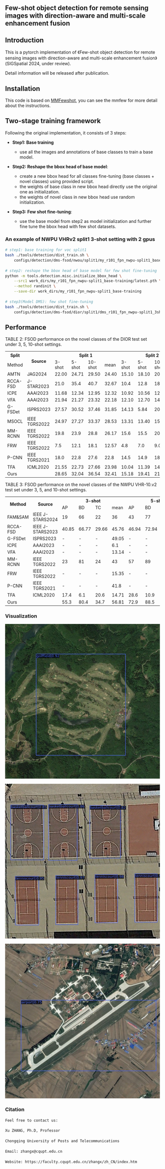 ## Few-shot object detection for remote sensing images with direction-aware and multi-scale enhancement fusion
## Introduction
This is a pytorch implementation of 《Few-shot object detection for remote sensing images with direction-aware and multi-scale enhancement fusion》(SIGSpatial 2024, under review).

Detail information will be released after publication.

## Installation
This code is based on [MMFewshot](https://github.com/open-mmlab/mmfewshot), you can see the mmfew for more detail about the instructions.


## Two-stage training framework


 Following the original implementation, it consists of 3 steps:
- **Step1: Base training**
   - use all the images and annotations of base classes to train a base model.

- **Step2: Reshape the bbox head of base model**:
   - create a new bbox head for all classes fine-tuning (base classes + novel classes) using provided script.
   - the weights of base class in new bbox head directly use the original one as initialization.
   - the weights of novel class in new bbox head use random initialization.

- **Step3: Few shot fine-tuning**:
   - use the base model from step2 as model initialization and further fine tune the bbox head with few shot datasets.


### An example of NWPU VHRv2 split1 3-shot setting with 2 gpus

```bash
# step1: base training for voc split1
bash ./tools/detection/dist_train.sh \
    configs/detection/dms-fsod/nwou/split1/my_r101_fpn_nwpu-split1_base-training.py 2

# step2: reshape the bbox head of base model for few shot fine-tuning
python -m tools.detection.misc.initialize_bbox_head \
    --src1 work_dirs/my_r101_fpn_nwpu-split1_base-training/latest.pth \
    --method randinit \
    --save-dir work_dirs/my_r101_fpn_nwpu-split1_base-training

# step3(Model DMS): few shot fine-tuning
bash ./tools/detection/dist_train.sh \
    configs/detection/dms-fsod/dior/split1/dms_r101_fpn_nwpu-split1_3shot-fine-tuning.py 2
```

## Performance

TABLE 2: FSOD performance on the novel classes of the DIOR test set under 3, 5, 10-shot settings.
<table style="width:100%;">
  <tr>
    <th rowspan="1">Split</th>
    <th rowspan="2">Source</th>
    <th colspan="4">Split 1</th>
    <th colspan="4">Split 2</th>
    <th colspan="4">Split 3</th>
    <th colspan="4">Split 4</th>
  </tr>
  <tr>
    <td>Method</td>
    <td>3-shot</td>
    <td>5-shot</td>
    <td>10-shot</td>
    <td>mean</td>
    <td>3-shot</td>
    <td>5-shot</td>
    <td>10-shot</td>
    <td>mean</td>
    <td>3-shot</td>
    <td>5-shot</td>
    <td>10-shot</td>
    <td>mean</td>
   <td>3-shot</td>
    <td>5-shot</td>
    <td>10-shot</td>
    <td>mean</td>
  </tr>
   <tr>
    <td>AMTN</td>
    <td>JAG2024</td>
    <td>22.00</td>
    <td>24.71</td>
    <td>29.50</td>
    <td>24.40</td>
    <td>15.10</td>
    <td>18.10</td>
    <td>20.60</td>
    <td>17.93</td>
    <td>18.50</td>
    <td>20.50</td>
    <td>23.70</td>
   <td>20.90</td>
    <td>-</td>
    <td>-</td>
    <td>-</td>
    <td>-</td>
  </tr>
   <tr>
    <td>RCCA-FSD</td>
    <td>J-STAR2023</td>
    <td>21.0</td>
    <td>35.4</td>
    <td>40.7</td>
    <td>32.67</td>
    <td>10.4</td>
    <td>12.8</td>
    <td>18.3</td>
    <td>13.83</td>
    <td>19.8</td>
    <td>22.9</td>
    <td>25.3</td>
   <td>22.67</td>
    <td>11.4</td>
    <td>20.4</td>
    <td>27.9</td>
     <td>19.9</td>
  </tr>
   <tr>
    <td>ICPE</td>
    <td>AAAI2023</td>
    <td>11.68</td>
    <td>12.34</td>
    <td>12.95</td>
    <td>12.32</td>
    <td>10.92</td>
    <td>10.56</td>
    <td>12.39</td>
    <td>11.29</td>
    <td>10.56</td>
    <td>11.21</td>
    <td>12.38</td>
   <td>11.38</td>
    <td>14.45</td>
    <td>14.52</td>
    <td>15.95</td>
     <td>14.97</td>
  </tr>
   <tr>
    <td>VFA</td>
    <td>AAAI2023</td>
    <td>21.94</td>
    <td>21.27</td>
    <td>23.32</td>
    <td>22.18</td>
    <td>12.10</td>
    <td>12.70</td>
    <td>14.72</td>
    <td>13.17</td>
    <td>11.97</td>
    <td>13.19</td>
    <td>15.45</td>
   <td>13.54</td>
    <td>15.52</td>
    <td>17.76</td>
    <td>18.62</td>
     <td>17.3</td>
  </tr>
   <tr>
    <td>G-FSDet</td>
    <td>ISPRS2023</td>
    <td>27.57</td>
    <td>30.52</td>
    <td>37.46</td>
    <td>31.85</td>
    <td>14.13</td>
    <td>5.84</td>
    <td>20.70</td>
    <td>13.56</td>
    <td>16.03</td>
    <td>23.25</td>
    <td>26.24</td>
   <td>21.84</td>
    <td>16.74</td>
    <td>21.03</td>
    <td>25.84</td>
     <td>21.2</td>
  </tr>
   <tr>
    <td>MSOCL</td>
    <td>IEEE TGRS2022</td>
    <td>24.97</td>
    <td>27.27</td>
    <td>33.37</td>
    <td>28.53</td>
    <td>13.31</td>
    <td>13.40</td>
    <td>15.00</td>
    <td>13.90</td>
    <td>13.11</td>
    <td>15.07</td>
    <td>23.39</td>
   <td>17.19</td>
    <td>10.40</td>
    <td>12.29</td>
    <td>16.64</td>
     <td>13.11</td>
  </tr>
   <tr>
    <td>MM-RCNN</td>
    <td>IEEE TGRS2022</td>
    <td>19.8</td>
    <td>23.9</td>
    <td>28.8</td>
    <td>26.17</td>
    <td>15.6</td>
    <td>15.5</td>
    <td>20.1</td>
    <td>17.07</td>
    <td>16.7</td>
    <td>19.7</td>
    <td>25.0</td>
   <td>20.47</td>
    <td>16.4</td>
    <td>18.7</td>
    <td>20.3</td>
     <td>18.47</td>
  </tr>
   <tr>
    <td>FRW</td>
    <td>IEEE TGRS2022</td>
    <td>7.5</td>
    <td>12.1</td>
    <td>18.1</td>
    <td>12.57</td>
    <td>4.8</td>
    <td>7.0</td>
    <td>9.0</td>
    <td>6.93</td>
    <td>7.8</td>
    <td>13.7</td>
    <td>13.8</td>
   <td>11.77</td>
    <td>3.7</td>
    <td>6.8</td>
    <td>7.2</td>
     <td>5.9</td>
  </tr>
   <tr>
    <td>P-CNN</td>
    <td>IEEE TGRS2021</td>
    <td>18.0</td>
    <td>22.8</td>
    <td>27.6</td>
    <td>22.8</td>
    <td>14.5</td>
    <td>14.9</td>
    <td>18.9</td>
    <td>16.1</td>
    <td>16.5</td>
    <td>18.8</td>
    <td>23.3</td>
   <td>19.53</td>
    <td>15.2</td>
    <td>17.5</td>
    <td>18.9</td>
     <td>17.2</td>
  </tr>
   <tr>
    <td>TFA</td>
    <td>ICML2020</td>
    <td>21.55</td>
    <td>22.73</td>
    <td>27.66</td>
    <td>23.98</td>
    <td>10.04</td>
    <td>11.39</td>
    <td>14.27</td>
    <td>11.9</td>
    <td>12.34</td>
    <td>13.81</td>
    <td>18.6</td>
   <td>14.92</td>
    <td>10.87</td>
    <td>15.23</td>
    <td>17.94</td>
     <td>14.68</td>
  </tr>
   <tr>
    <td>Ours</td>
    <td></td>
    <td>28.65</td>
    <td>32.04</td>
    <td>36.54</td>
    <td>32.41</td>
    <td>15.18</td>
    <td>19.41</td>
    <td>21.62</td>
    <td>18.74</td>
    <td>18.59</td>
    <td>24.66</td>
    <td>28.33</td>
    <td>23.86</td>
   <td>16.89</td>
    <td>21.22</td>
    <td>22.49</td>
    <td>20.2</td>
  </tr>
</table>

TABLE 3: FSOD performance on the novel classes of the NWPU VHR-10.v2 test set under 3, 5, and 10-shot settings.
<table style="width:100%;">
  <tr>
    <th rowspan="2">Method</th>
    <th rowspan="2">Source</th>
    <th colspan="4">3-shot</th>
    <th colspan="4">5-shot</th>
    <th colspan="4">10-shot</th>
  </tr>
  <tr>
    <td>AP</td>
    <td>BD</td>
    <td>TC</td>
    <td>mean</td>
    <td>AP</td>
    <td>BD</td>
    <td>TC</td>
    <td>mean</td>
    <td>AP</td>
    <td>BD</td>
    <td>TC</td>
    <td>mean</td>
  </tr>
  <tr>
    <td>FAM&SAM</td>
    <td>IEEE J-STARS2024</td>
    <td>19</td>
    <td>66</td>
    <td>22</td>
    <td>36</td>
    <td>43</td>
    <td>77</td>
    <td>37</td>
    <td>52</td>
    <td>56</td>
    <td>83</td>
    <td>57</td>
    <td>65</td>
  </tr>
  <tr>
    <td>RCCA-FSD</td>
    <td>IEEE J-STARS2023</td>
    <td>40.85</td>
    <td>66.77</td>
    <td>29.66</td>
    <td>45.76</td>
    <td>46.94</td>
    <td>72.94</td>
    <td>37.5</td>
    <td>52.46</td>
    <td>49.24</td>
    <td>71.8</td>
    <td>42.22</td>
    <td>54.42</td>
  </tr>
  <tr>
    <td>G-FSDet</td>
    <td>ISPRS2023</td>
    <td>-</td>
    <td>-</td>
    <td>-</td>
    <td>49.05</td>
    <td>-</td>
    <td>-</td>
    <td>-</td>
    <td>56.1</td>
    <td>-</td>
    <td>-</td>
    <td>-</td>
    <td>71.82</td>
  </tr>
   <tr>
    <td>ICPE</td>
    <td>AAAI2023</td>
    <td>-</td>
    <td>-</td>
    <td>-</td>
    <td>6.1</td>
    <td>-</td>
    <td>-</td>
    <td>-</td>
    <td>9.1</td>
    <td>-</td>
    <td>-</td>
    <td>-</td>
    <td>12.0</td>
  </tr>
   <tr>
    <td>VFA</td>
    <td>AAAI2023</td>
    <td>-</td>
    <td>-</td>
    <td>-</td>
    <td>13.14</td>
    <td>-</td>
    <td>-</td>
    <td>-</td>
    <td>15.08</td>
    <td>-</td>
    <td>-</td>
    <td>-</td>
    <td>13.89</td>
  </tr>
   <tr>
    <td>MM-RCNN</td>
    <td>IEEE TGRS2022</td>
    <td>23</td>
    <td>81</td>
    <td>24</td>
    <td>43</td>
    <td>57</td>
    <td>89</td>
    <td>21</td>
    <td>56</td>
    <td>63</td>
    <td>90</td>
    <td>51</td>
    <td>68</td>
  </tr>
   <tr>
    <td>FRW</td>
    <td>IEEE TGRS2022</td>
    <td>-</td>
    <td>-</td>
    <td>-</td>
    <td>15.35</td>
    <td>-</td>
    <td>-</td>
    <td>-</td>
    <td>16.24</td>
    <td>-</td>
    <td>-</td>
    <td>-</td>
    <td>24</td>
  </tr>
   <tr>
    <td>P-CNN</td>
    <td>IEEE TGRS2021</td>
    <td>-</td>
    <td>-</td>
    <td>-</td>
    <td>41.8</td>
    <td>-</td>
    <td>-</td>
    <td>-</td>
    <td>49.17</td>
    <td>-</td>
    <td>-</td>
    <td>-</td>
    <td>63.29</td>
  </tr>
   <tr>
    <td>TFA</td>
    <td>ICML2020</td>
    <td>17.4</td>
    <td>6.1</td>
    <td>20.6</td>
    <td>14.71</td>
    <td>28.6</td>
    <td>10.9</td>
    <td>20.1</td>
    <td>19.88</td>
    <td>34.2</td>
    <td>12.6</td>
    <td>21.0</td>
    <td>22.61</td>
  </tr>
   <tr>
    <td>Ours</td>
    <td></td>
    <td>55.3</td>
    <td>80.4</td>
    <td>34.7</td>
    <td>56.81</td>
    <td>72.9</td>
    <td>88.5</td>
    <td>40.1</td>
    <td>67.18</td>
    <td>84.0</td>
    <td>90.0</td>
    <td>46.8</td>
    <td>73.61</td>
  </tr>
</table>

### Visualization
<p align="center">
  <img src="https://github.com/CQRhinoZ/DAMSE/blob/main/Vis_20873.jpg">
</p>
<p align="center">
  <img src="https://github.com/CQRhinoZ/DAMSE/blob/main/Vis_11739.jpg">
</p>
<p align="center">
  <img src="https://github.com/CQRhinoZ/DAMSE/blob/main/Vis_20432.jpg">
</p>


### Citation
```bash
Feel free to contact us:

Xu ZHANG, Ph.D, Professor

Chongqing University of Posts and Telecommunications

Email: zhangx@cqupt.edu.cn

Website: https://faculty.cqupt.edu.cn/zhangx/zh_CN/index.htm
